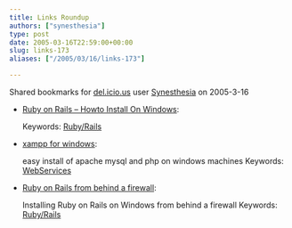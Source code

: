 ```yaml
---
title: Links Roundup
authors: ["synesthesia"]
type: post
date: 2005-03-16T22:59:00+00:00
slug: links-173 
aliases: ["/2005/03/16/links-173"]

---
```

Shared bookmarks for [del.icio.us][1] user  [Synesthesia][2] on 2005-3-16

  * [Ruby on Rails &#8211; Howto Install On Windows][3]:
   
    Keywords: [Ruby/Rails][4]
  * [xampp for windows][5]:
  
    easy install of apache mysql and php on windows machines Keywords: [WebServices][6]
  * [Ruby on Rails from behind a firewall][7]:
  
    Installing Ruby on Rails on Windows from behind a firewall Keywords: [Ruby/Rails][4]

 [1]: https://del.icio.us/
 [2]: https://del.icio.us/synesthesia
 [3]: https://wiki.rubyonrails.com/rails/show/HowtoInstallOnWindows "https://wiki.rubyonrails.com/rails/show/HowtoInstallOnWindows"
 [4]: https://del.icio.us/synesthesia/Ruby/Rails
 [5]: https://www.apachefriends.org/en/xampp-windows.html "https://www.apachefriends.org/en/xampp-windows.html"
 [6]: https://del.icio.us/synesthesia/WebServices
 [7]: https://www.revividus.net/index.php?option=com_content "https://www.revividus.net/index.php?option=com_content"